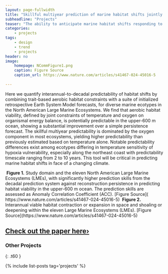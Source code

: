 ```yaml
---
layout: page-fullwidth
title: "Skillful multiyear prediction of marine habitat shifts jointly constrained by ocean temperature and dissolved oxygen"
subheadline: "Projects"
teaser: "The ability to anticipate marine habitat shifts responding to climate variability has high scientific and socioeconomic value. "
categories:
    - projects
tags:
    - design
    - trend
    - projects
header: no
image:
    homepage: NCommFigure1.png
    caption: Figure Source 
    caption_url: https://www.nature.com/articles/s41467-024-45016-5
    
---
```

<!--more-->
Here we quantify interannual-to-decadal predictability of habitat shifts by combining trait-based aerobic habitat constraints with a suite of initialized retrospective Earth System Model forecasts, for diverse marine ecotypes in the North American Large Marine Ecosystems. We find that aerobic habitat viability, defined by joint constraints of temperature and oxygen on organismal energy balance, is potentially predictable in the upper-600 m ocean, showing a substantial improvement over a simple persistence forecast. The skillful multiyear predictability is dominated by the oxygen component in most ecosystems, yielding higher predictability than previously estimated based on temperature alone. Notable predictability differences exist among ecotypes differing in temperature sensitivity of hypoxia vulnerability, especially along the northeast coast with predictability timescale ranging from 2 to 10 years. This tool will be critical in predicting marine habitat shifts in face of a changing climate.


<img class="t60" src="{{ site.urlimg }}NCommFigure1.png" alt="">
<b>Figure 1.</b> Study domain and the eleven North American Large Marine Ecosystems (LMEs), with significantly higher prediction skills from the decadal prediction system against reconstruction persistence in predicting habitat viability in the upper-600 m ocean. The prediction skills are assessed as Anomaly Correlation Coefficient (ACC). [Figure Source]( https://www.nature.com/articles/s41467-024-45016-5)

<img class="t60" src="{{ site.urlimg }}NCommFigure2.png" alt="">
<b>Figure 2.</b> Interannual viable habitat contraction or expansion in space and shoaling or deepening within the eleven Large Marine Ecosystems (LMEs). [Figure Source](https://www.nature.com/articles/s41467-024-45016-5)
    
## <a class="radius button small" href="https://www.nature.com/articles/s41467-024-45016-5">Check out the paper here›</a>

### Other Projects
{: .t60 }

{% include list-posts tag='projects' %}
